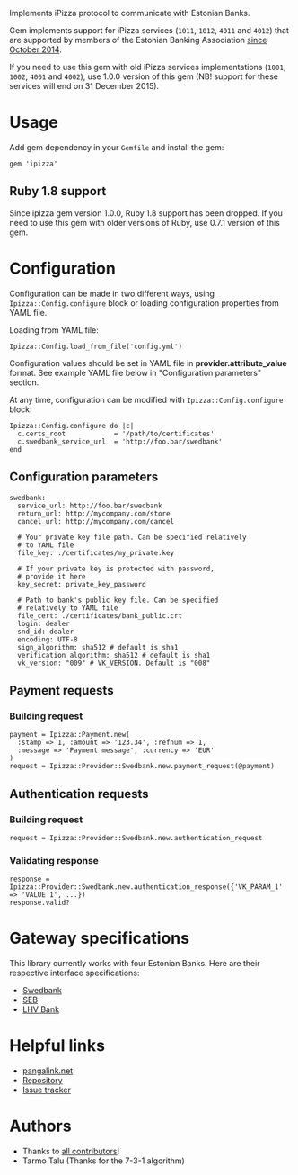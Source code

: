 Implements iPizza protocol to communicate with Estonian Banks.

Gem implements support for iPizza services (`1011`, `1012`, `4011` and `4012`) that are supported by members of the Estonian Banking Association [since October 2014](https://pangaliit.ee/arveldused/pangalingi-spetsifikatsioon).

If you need to use this gem with old iPizza services implementations (`1001`, `1002`, `4001` and `4002`), use 1.0.0 version of this gem (NB! support for these services will end on 31 December 2015).

# Usage

Add gem dependency in your `Gemfile` and install the gem:

    gem 'ipizza'

## Ruby 1.8 support

Since ipizza gem version 1.0.0, Ruby 1.8 support has been dropped. If you need to use this gem with older versions of Ruby, use 0.7.1 version of this gem.

# Configuration

Configuration can be made in two different ways, using `Ipizza::Config.configure` block or loading configuration properties from YAML file.

Loading from YAML file:

    Ipizza::Config.load_from_file('config.yml')

Configuration values should be set in YAML file in **provider.attribute_value** format. See example YAML file below in "Configuration parameters" section.

At any time, configuration can be modified with `Ipizza::Config.configure` block:

    Ipizza::Config.configure do |c|
      c.certs_root            = '/path/to/certificates'
      c.swedbank_service_url  = 'http://foo.bar/swedbank'
    end

## Configuration parameters

    swedbank:
      service_url: http://foo.bar/swedbank
      return_url: http://mycompany.com/store
      cancel_url: http://mycompany.com/cancel

      # Your private key file path. Can be specified relatively
      # to YAML file
      file_key: ./certificates/my_private.key

      # If your private key is protected with password,
      # provide it here
      key_secret: private_key_password

      # Path to bank's public key file. Can be specified
      # relatively to YAML file
      file_cert: ./certificates/bank_public.crt
      login: dealer
      snd_id: dealer
      encoding: UTF-8
      sign_algorithm: sha512 # default is sha1
      verification_algorithm: sha512 # default is sha1
      vk_version: "009" # VK_VERSION. Default is "008"

## Payment requests

### Building request

    payment = Ipizza::Payment.new(
      :stamp => 1, :amount => '123.34', :refnum => 1,
      :message => 'Payment message', :currency => 'EUR'
    )
    request = Ipizza::Provider::Swedbank.new.payment_request(@payment)

## Authentication requests

### Building request

    request = Ipizza::Provider::Swedbank.new.authentication_request

### Validating response

    response = Ipizza::Provider::Swedbank.new.authentication_response({'VK_PARAM_1' => 'VALUE 1', ...})
    response.valid?

# Gateway specifications

This library currently works with four Estonian Banks. Here are their respective interface specifications:

* [Swedbank](https://www.swedbank.ee/business/cash/ecommerce/support)
* [SEB](https://www.seb.ee/en/business/daily-banking/bank-link)
* [LHV Bank](https://partners.lhv.ee/en/banklink)

# Helpful links

* [pangalink.net](https://pangalink.net/et/info)
* [Repository](https://github.com/Voog/ipizza)
* [Issue tracker](https://github.com/Voog/ipizza/issues)

# Authors

* Thanks to [all contributors](https://github.com/Voog/ipizza/graphs/contributors)!
* Tarmo Talu (Thanks for the 7-3-1 algorithm)

